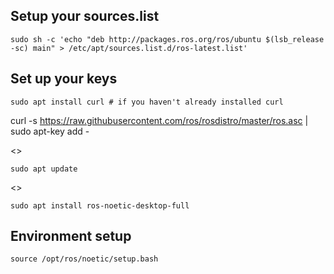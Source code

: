 ## Setup your sources.list

    sudo sh -c 'echo "deb http://packages.ros.org/ros/ubuntu $(lsb_release -sc) main" > /etc/apt/sources.list.d/ros-latest.list'

## Set up your keys

    sudo apt install curl # if you haven't already installed curl
curl -s https://raw.githubusercontent.com/ros/rosdistro/master/ros.asc | sudo apt-key add -

<>

    sudo apt update
    
<>    

    sudo apt install ros-noetic-desktop-full

## Environment setup

    source /opt/ros/noetic/setup.bash

